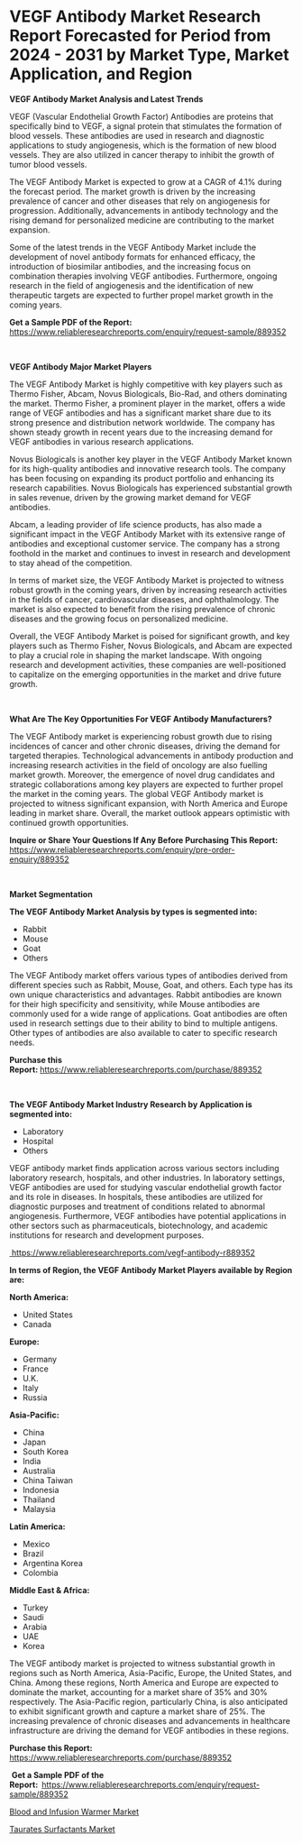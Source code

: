 <p><h1>VEGF Antibody Market Research Report Forecasted for Period from 2024 -  2031 by Market Type, Market Application, and Region</h1></p><p><strong>VEGF Antibody Market Analysis and Latest Trends</strong></p>
<p><p>VEGF (Vascular Endothelial Growth Factor) Antibodies are proteins that specifically bind to VEGF, a signal protein that stimulates the formation of blood vessels. These antibodies are used in research and diagnostic applications to study angiogenesis, which is the formation of new blood vessels. They are also utilized in cancer therapy to inhibit the growth of tumor blood vessels.</p><p>The VEGF Antibody Market is expected to grow at a CAGR of 4.1% during the forecast period. The market growth is driven by the increasing prevalence of cancer and other diseases that rely on angiogenesis for progression. Additionally, advancements in antibody technology and the rising demand for personalized medicine are contributing to the market expansion.</p><p>Some of the latest trends in the VEGF Antibody Market include the development of novel antibody formats for enhanced efficacy, the introduction of biosimilar antibodies, and the increasing focus on combination therapies involving VEGF antibodies. Furthermore, ongoing research in the field of angiogenesis and the identification of new therapeutic targets are expected to further propel market growth in the coming years.</p></p>
<p><strong>Get a Sample PDF of the Report:&nbsp;</strong> <a href="https://www.reliableresearchreports.com/enquiry/request-sample/889352">https://www.reliableresearchreports.com/enquiry/request-sample/889352</a></p>
<p>&nbsp;</p>
<p><strong>VEGF Antibody Major Market Players</strong></p>
<p><p>The VEGF Antibody Market is highly competitive with key players such as Thermo Fisher, Abcam, Novus Biologicals, Bio-Rad, and others dominating the market. Thermo Fisher, a prominent player in the market, offers a wide range of VEGF antibodies and has a significant market share due to its strong presence and distribution network worldwide. The company has shown steady growth in recent years due to the increasing demand for VEGF antibodies in various research applications.</p><p>Novus Biologicals is another key player in the VEGF Antibody Market known for its high-quality antibodies and innovative research tools. The company has been focusing on expanding its product portfolio and enhancing its research capabilities. Novus Biologicals has experienced substantial growth in sales revenue, driven by the growing market demand for VEGF antibodies.</p><p>Abcam, a leading provider of life science products, has also made a significant impact in the VEGF Antibody Market with its extensive range of antibodies and exceptional customer service. The company has a strong foothold in the market and continues to invest in research and development to stay ahead of the competition.</p><p>In terms of market size, the VEGF Antibody Market is projected to witness robust growth in the coming years, driven by increasing research activities in the fields of cancer, cardiovascular diseases, and ophthalmology. The market is also expected to benefit from the rising prevalence of chronic diseases and the growing focus on personalized medicine.</p><p>Overall, the VEGF Antibody Market is poised for significant growth, and key players such as Thermo Fisher, Novus Biologicals, and Abcam are expected to play a crucial role in shaping the market landscape. With ongoing research and development activities, these companies are well-positioned to capitalize on the emerging opportunities in the market and drive future growth.</p></p>
<p>&nbsp;</p>
<p><strong>What Are The Key Opportunities For VEGF Antibody Manufacturers?</strong></p>
<p><p>The VEGF Antibody market is experiencing robust growth due to rising incidences of cancer and other chronic diseases, driving the demand for targeted therapies. Technological advancements in antibody production and increasing research activities in the field of oncology are also fuelling market growth. Moreover, the emergence of novel drug candidates and strategic collaborations among key players are expected to further propel the market in the coming years. The global VEGF Antibody market is projected to witness significant expansion, with North America and Europe leading in market share. Overall, the market outlook appears optimistic with continued growth opportunities.</p></p>
<p><strong>Inquire or Share Your Questions If Any Before Purchasing This Report:</strong> <a href="https://www.reliableresearchreports.com/enquiry/pre-order-enquiry/889352">https://www.reliableresearchreports.com/enquiry/pre-order-enquiry/889352</a></p>
<p>&nbsp;</p>
<p><strong>Market Segmentation</strong></p>
<p><strong>The VEGF Antibody Market Analysis by types is segmented into:</strong></p>
<p><ul><li>Rabbit</li><li>Mouse</li><li>Goat</li><li>Others</li></ul></p>
<p><p>The VEGF Antibody market offers various types of antibodies derived from different species such as Rabbit, Mouse, Goat, and others. Each type has its own unique characteristics and advantages. Rabbit antibodies are known for their high specificity and sensitivity, while Mouse antibodies are commonly used for a wide range of applications. Goat antibodies are often used in research settings due to their ability to bind to multiple antigens. Other types of antibodies are also available to cater to specific research needs.</p></p>
<p><strong>Purchase this Report:&nbsp;</strong><a href="https://www.reliableresearchreports.com/purchase/889352">https://www.reliableresearchreports.com/purchase/889352</a></p>
<p>&nbsp;</p>
<p><strong>The VEGF Antibody Market Industry Research by Application is segmented into:</strong></p>
<p><ul><li>Laboratory</li><li>Hospital</li><li>Others</li></ul></p>
<p><p>VEGF antibody market finds application across various sectors including laboratory research, hospitals, and other industries. In laboratory settings, VEGF antibodies are used for studying vascular endothelial growth factor and its role in diseases. In hospitals, these antibodies are utilized for diagnostic purposes and treatment of conditions related to abnormal angiogenesis. Furthermore, VEGF antibodies have potential applications in other sectors such as pharmaceuticals, biotechnology, and academic institutions for research and development purposes.</p></p>
<p><a href="https://www.reliableresearchreports.com/vegf-antibody-r889352">&nbsp;https://www.reliableresearchreports.com/vegf-antibody-r889352</a></p>
<p><strong>In terms of Region, the VEGF Antibody Market Players available by Region are:</strong></p>
<p>
    <p> <strong> North America: </strong>
        <ul>
            <li>United States</li>
            <li>Canada</li>
        </ul>
        </p> 
    <p> <strong> Europe: </strong>
        <ul>
            <li>Germany</li>
            <li>France</li>
            <li>U.K.</li>
            <li>Italy</li>
            <li>Russia</li>
        </ul>
        </p> 
    <p> <strong> Asia-Pacific: </strong>
        <ul>
            <li>China</li>
            <li>Japan</li>
            <li>South Korea</li>
            <li>India</li>
            <li>Australia</li>
            <li>China Taiwan</li>
            <li>Indonesia</li>
            <li>Thailand</li>
            <li>Malaysia</li>
        </ul>
        </p> 
    <p> <strong> Latin America: </strong>
        <ul>
            <li>Mexico</li>
            <li>Brazil</li>
            <li>Argentina Korea</li>
            <li>Colombia</li>
        </ul>
        </p> 
    <p> <strong> Middle East & Africa: </strong>
        <ul>
            <li>Turkey</li>
            <li>Saudi</li>
            <li>Arabia</li>
            <li>UAE</li>
            <li>Korea</li>
        </ul>
    </p>
    </p>
<p><p>The VEGF antibody market is projected to witness substantial growth in regions such as North America, Asia-Pacific, Europe, the United States, and China. Among these regions, North America and Europe are expected to dominate the market, accounting for a market share of 35% and 30% respectively. The Asia-Pacific region, particularly China, is also anticipated to exhibit significant growth and capture a market share of 25%. The increasing prevalence of chronic diseases and advancements in healthcare infrastructure are driving the demand for VEGF antibodies in these regions.</p></p>
<p><strong>Purchase this Report: </strong><a href="https://www.reliableresearchreports.com/purchase/889352">https://www.reliableresearchreports.com/purchase/889352</a></p>
<p>&nbsp;<strong>Get a Sample PDF of the Report:&nbsp;&nbsp;</strong><a href="https://www.reliableresearchreports.com/enquiry/request-sample/889352">https://www.reliableresearchreports.com/enquiry/request-sample/889352</a></p>
<p><strong></strong></p>
<p><p><a href="https://view.publitas.com/reportprime-1/insights-into-the-blood-and-infusion-warmer-industry-market-financial-status-market-size-and-revenue-analysis-up-to-2031/">Blood and Infusion Warmer Market</a></p><p><a href="https://github.com/johnbach50/Market-Research-Report-List-4/blob/main/taurates-surfactants-market.md">Taurates Surfactants Market</a></p></p>